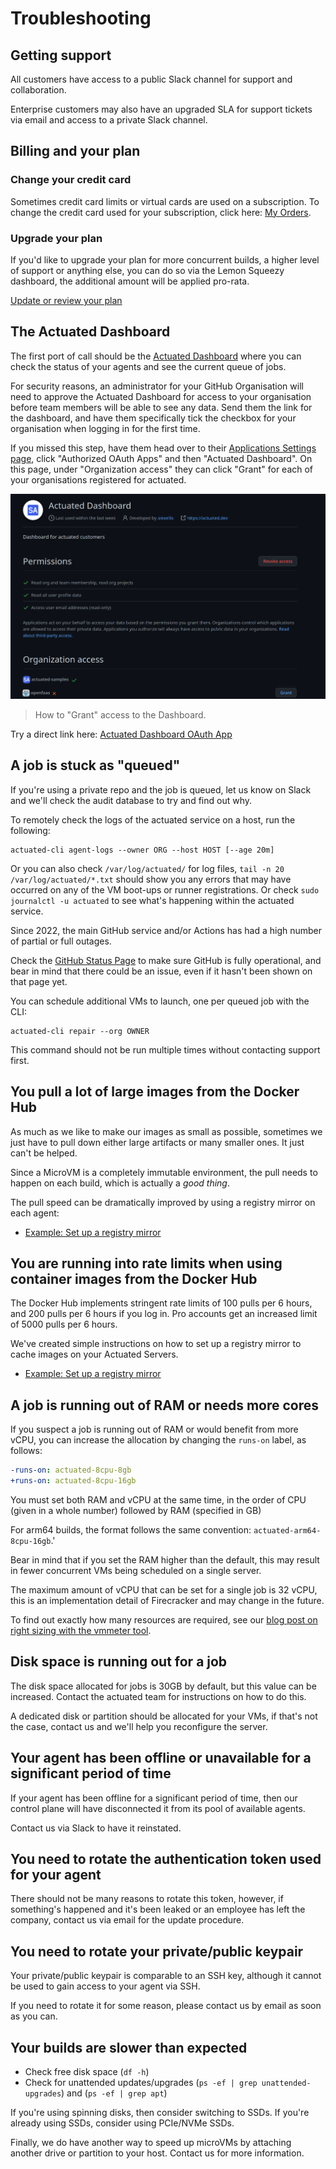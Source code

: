 # Troubleshooting

## Getting support

All customers have access to a public Slack channel for support and collaboration.

Enterprise customers may also have an upgraded SLA for support tickets via email and access to a private Slack channel.

## Billing and your plan

### Change your credit card

Sometimes credit card limits or virtual cards are used on a subscription. To change the credit card used for your subscription, click here: [My Orders](https://app.lemonsqueezy.com/my-orders).

### Upgrade your plan

If you'd like to upgrade your plan for more concurrent builds, a higher level of support or anything else, you can do so via the Lemon Squeezy dashboard, the additional amount will be applied pro-rata.

[Update or review your plan](https://openfaas.lemonsqueezy.com/billing)

## The Actuated Dashboard

The first port of call should be the [Actuated Dashboard](https://dashboard.actuated.com) where you can check the status of your agents and see the current queue of jobs.

For security reasons, an administrator for your GitHub Organisation will need to approve the Actuated Dashboard for access to your organisation before team members will be able to see any data. Send them the link for the dashboard, and have them specifically tick the checkbox for your organisation when logging in for the first time.

If you missed this step, have them head over to their [Applications Settings page](https://github.com/settings/apps/authorizations), click "Authorized OAuth Apps" and then "Actuated Dashboard". On this page, under "Organization access" they can click "Grant" for each of your organisations registered for actuated.

![OAuth Access Page](/images/oauth-dashboard-access.png)
> How to "Grant" access to the Dashboard.

Try a direct link here: [Actuated Dashboard OAuth App](https://github.com/settings/connections/applications/8c5dc5d9750ff2a8396a)

## A job is stuck as "queued"

If you're using a private repo and the job is queued, let us know on Slack and we'll check the audit database to try and find out why.

To remotely check the logs of the actuated service on a host, run the following:

```
actuated-cli agent-logs --owner ORG --host HOST [--age 20m]
```

Or you can also check `/var/log/actuated/` for log files, `tail -n 20 /var/log/actuated/*.txt` should show you any errors that may have occurred on any of the VM boot-ups or runner registrations. Or check `sudo journalctl -u actuated` to see what's happening within the actuated service.

Since 2022, the main GitHub service and/or Actions has had a high number of partial or full outages.

Check the [GitHub Status Page](https://www.githubstatus.com/) to make sure GitHub is fully operational, and bear in mind that there could be an issue, even if it hasn't been shown on that page yet.

You can schedule additional VMs to launch, one per queued job with the CLI:

```
actuated-cli repair --org OWNER
```

This command should not be run multiple times without contacting support first.

## You pull a lot of large images from the Docker Hub

As much as we like to make our images as small as possible, sometimes we just have to pull down either large artifacts or many smaller ones. It just can't be helped.

Since a MicroVM is a completely immutable environment, the pull needs to happen on each build, which is actually a *good thing*.

The pull speed can be dramatically improved by using a registry mirror on each agent:

* [Example: Set up a registry mirror](/tasks/registry-mirror)

## You are running into rate limits when using container images from the Docker Hub

The Docker Hub implements stringent rate limits of 100 pulls per 6 hours, and 200 pulls per 6 hours if you log in. Pro accounts get an increased limit of 5000 pulls per 6 hours.

We've created simple instructions on how to set up a registry mirror to cache images on your Actuated Servers.

* [Example: Set up a registry mirror](/tasks/registry-mirror)

## A job is running out of RAM or needs more cores

If you suspect a job is running out of RAM or would benefit from more vCPU, you can increase the allocation by changing the `runs-on` label, as follows:

```yaml
-runs-on: actuated-8cpu-8gb
+runs-on: actuated-8cpu-16gb
```

You must set both RAM and vCPU at the same time, in the order of CPU (given in a whole number) followed by RAM (specified in GB)

For arm64 builds, the format follows the same convention: `actuated-arm64-8cpu-16gb`.'

Bear in mind that if you set the RAM higher than the default, this may result in fewer concurrent VMs being scheduled on a single server.

The maximum amount of vCPU that can be set for a single job is 32 vCPU, this is an implementation detail of Firecracker and may change in the future.

To find out exactly how many resources are required, see our [blog post on right sizing with the vmmeter tool](https://actuated.com/blog/right-sizing-vms-github-actions).

## Disk space is running out for a job

The disk space allocated for jobs is 30GB by default, but this value can be increased. Contact the actuated team for instructions on how to do this.

A dedicated disk or partition should be allocated for your VMs, if that's not the case, contact us and we'll help you reconfigure the server.

## Your agent has been offline or unavailable for a significant period of time

If your agent has been offline for a significant period of time, then our control plane will have disconnected it from its pool of available agents.

Contact us via Slack to have it reinstated.

## You need to rotate the authentication token used for your agent

There should not be many reasons to rotate this token, however, if something's happened and it's been leaked or an employee has left the company, contact us via email for the update procedure.

## You need to rotate your private/public keypair

Your private/public keypair is comparable to an SSH key, although it cannot be used to gain access to your agent via SSH.

If you need to rotate it for some reason, please contact us by email as soon as you can.

## Your builds are slower than expected

* Check free disk space (`df -h`)
* Check for unattended updates/upgrades (`ps -ef | grep unattended-upgrades`) and (`ps -ef | grep apt`)

If you're using spinning disks, then consider switching to SSDs. If you're already using SSDs, consider using PCIe/NVMe SSDs.

Finally, we do have another way to speed up microVMs by attaching another drive or partition to your host. Contact us for more information.

